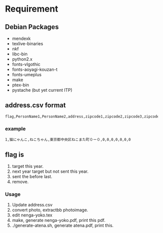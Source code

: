 # Requirement #

## Debian Packages ##

* mendexk
* texlive-binaries
* nkf
* libc-bin
* python2.x
* fonts-vlgothic
* fonts-aoyagi-kouzan-t
* fonts-umeplus
* make
* ptex-bin
* pystache (but yet current ITP)

## address.csv format ##

```csv
flag,PersonName1,PersonName2,address,zipcode1,zipcode2,zipcode3,zipcode4,zipcode5,zipcode6,zipcode7
```

### example ###

```csv
1,猫にゃんこ,ねこちゃん,東京都中央区ねこまた町０ー０,0,0,0,0,0,0,0
```

## flag is ##

1. target this year.
2. next year target but not sent this year.
3. sent the before last.
4. remove.

### Usage ###

1. Update address.csv
2. convert photo, extractbb photoimage.
3. edit nenga-yoko.tex
4. make, generate nenga-yoko.pdf, print this pdf.
5. ./generate-atena.sh, generate atena.pdf, print this.
 
